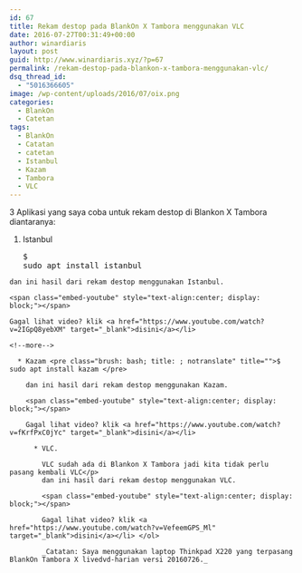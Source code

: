 ```yaml
---
id: 67
title: Rekam destop pada BlankOn X Tambora menggunakan VLC
date: 2016-07-27T00:31:49+00:00
author: winardiaris
layout: post
guid: http://www.winardiaris.xyz/?p=67
permalink: /rekam-destop-pada-blankon-x-tambora-menggunakan-vlc/
dsq_thread_id:
  - "5016366605"
image: /wp-content/uploads/2016/07/oix.png
categories:
  - BlankOn
  - Catetan
tags:
  - BlankOn
  - Catatan
  - catetan
  - Istanbul
  - Kazam
  - Tambora
  - VLC
---
```

3 Aplikasi yang saya coba untuk rekam destop di Blankon X Tambora diantaranya:

  1. Istanbul <pre class="brush: bash; title: ; notranslate" title="">$ sudo apt install istanbul </pre>
    
    dan ini hasil dari rekam destop menggunakan Istanbul.
  
    <span class="embed-youtube" style="text-align:center; display: block;"></span>
    
    Gagal lihat video? klik <a href="https://www.youtube.com/watch?v=2IGpQ8yebXM" target="_blank">disini</a></li> 
    
    <!--more-->
    
      * Kazam <pre class="brush: bash; title: ; notranslate" title="">$ sudo apt install kazam </pre>
        
        dan ini hasil dari rekam destop menggunakan Kazam.
  
        <span class="embed-youtube" style="text-align:center; display: block;"></span>
  
        Gagal lihat video? klik <a href="https://www.youtube.com/watch?v=fKrfPxC0jYc" target="_blank">disini</a></li> 
        
          * VLC.
  
            VLC sudah ada di Blankon X Tambora jadi kita tidak perlu pasang kembali VLC</p> 
            dan ini hasil dari rekam destop menggunakan VLC.
  
            <span class="embed-youtube" style="text-align:center; display: block;"></span>
  
            Gagal lihat video? klik <a href="https://www.youtube.com/watch?v=VefeemGPS_Ml" target="_blank">disini</a></li> </ol> 
            
            _Catatan: Saya menggunakan laptop Thinkpad X220 yang terpasang BlankOn Tambora X livedvd-harian versi 20160726._
